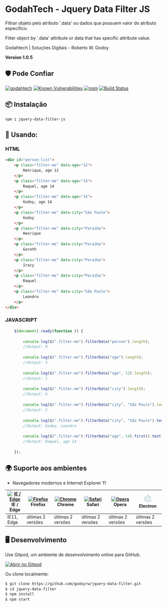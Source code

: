 # GodahTech - Jquery Data Filter JS
<p>Filtrar objeto pelo atributo '.data' ou dados que possuem valor do atributo específico.</p>
<p>Filter object by '.data' attribute or data that has specific attribute value.</p>
<p>Godahtech | Soluções Digitais - Roberto W. Godoy</p>
<b>Version 1.0.5</b>

## 🛡 Pode Confiar
[![godahtech](https://img.shields.io/endpoint?url=https%3A%2F%2Fgodahtech.com.br%2Fgodahshield.json%3Furl%3Dhttps%3A%2Fgodahtech.com.br%2F)](http://godahtech.com.br/) [![Known Vulnerabilities](https://snyk.io/test/github/godoyrw/jquery-data-filter/badge.svg?targetFile=package.json)](https://snyk.io/test/github/godoyrw/jquery-data-filter?targetFile=package.json) [![npm](https://img.shields.io/npm/v/jquery-data-filter-js/latest?registry_uri=https%3A%2F%2Fregistry.npmjs.com%2Fjquery-data-filter-js&style=flat-square)](https://www.npmjs.com/package/jquery-data-filter-js) [![Build Status](https://travis-ci.com/godoyrw/jquery-data-filter.svg?branch=master)](https://travis-ci.com/godoyrw/jquery-data-filter)
## 📦 Instalação

```bash
npm i jquery-data-filter-js
```

## 🔨 Usando:

### HTML
```html
<div id="person-list">
    <p class="filter-me" data-age="12">
        Henrique, age 12
    </p>
    <p class="filter-me" data-age="14">
        Raquel, age 14
    </p>
    <p class="filter-me" data-age="14">
        Godoy, age 14
    </p>
    <p class="filter-me" data-city="São Paulo">
        Godoy
    </p>
    <p class="filter-me" data-city="Paraíba">
        Henrique
    </p>
    <p class="filter-me" data-city="Paraíba">
        Goreth
    </p>
    <p class="filter-me" data-city="Paraíba">
        Iracy
    </p>
    <p class="filter-me" data-city="Paraíba">
        Raquel
    </p>
    <p class="filter-me" data-city="São Paulo">
        Leandro
    </p>
</div>
```

### JAVASCRIPT
```javascript
    $(document).ready(function () {

        console.log($(".filter-me").filterData("person").length);
        //Output: 0

        console.log($(".filter-me").filterData("age").length);
        //Output: 3

        console.log($(".filter-me").filterData("age", 12).length);
        //Output: 1

        console.log($(".filter-me").filterData("city").length);
        //Output: 6

        console.log($(".filter-me").filterData("city", "São Paulo").length);
        //Output: 2

        console.log($(".filter-me").filterData("city", "São Paulo").text());
        //Output: Godoy, Leandro

        console.log($(".filter-me").filterData("age", 14).first().text());
        //Output: Raquel, age 14

    });
```

## 🌍 Suporte aos ambientes

- Navegadores modernos e Internet Explorer 11

| [<img src="https://raw.githubusercontent.com/alrra/browser-logos/master/src/edge/edge_48x48.png" alt="IE / Edge" width="24px" height="24px" />](http://godban.github.io/browsers-support-badges/)</br>IE / Edge | [<img src="https://raw.githubusercontent.com/alrra/browser-logos/master/src/firefox/firefox_48x48.png" alt="Firefox" width="24px" height="24px" />](http://godban.github.io/browsers-support-badges/)</br>Firefox | [<img src="https://raw.githubusercontent.com/alrra/browser-logos/master/src/chrome/chrome_48x48.png" alt="Chrome" width="24px" height="24px" />](http://godban.github.io/browsers-support-badges/)</br>Chrome | [<img src="https://raw.githubusercontent.com/alrra/browser-logos/master/src/safari/safari_48x48.png" alt="Safari" width="24px" height="24px" />](http://godban.github.io/browsers-support-badges/)</br>Safari | [<img src="https://raw.githubusercontent.com/alrra/browser-logos/master/src/opera/opera_48x48.png" alt="Opera" width="24px" height="24px" />](http://godban.github.io/browsers-support-badges/)</br>Opera | [<img src="https://raw.githubusercontent.com/alrra/browser-logos/master/src/electron/electron_48x48.png" alt="Electron" width="24px" height="24px" />](http://godban.github.io/browsers-support-badges/)</br>Electron |
| --- | --- | --- | --- | --- | --- |
| IE11, Edge | últimas 2 versões | últimas 2 versões | últimas 2 versões | últimas 2 versões | últimas 2 versões |

## 🖥 Desenvolvimento

Use Gitpod, um ambiente de desenvolvimento online para GitHub.

[![Abrir no Gitpod](https://gitpod.io/button/open-in-gitpod.svg)](https://gitpod.io/#https://github.com/godoyrw/jquery-data-filter)

Ou clone localmente:

```bash
$ git clone https://github.com/godoyrw/jquery-data-filter.git
$ cd jquery-data-filter
$ npm install
$ npm start